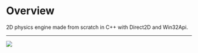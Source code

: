 # Overview

2D physics engine made from scratch in C++ with Direct2D and Win32Api.

---
![](demo.gif)
